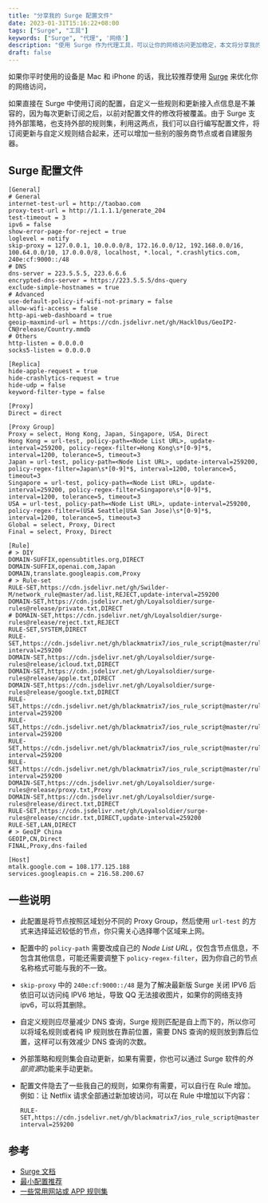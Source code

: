 ```yaml
---
title: "分享我的 Surge 配置文件"
date: 2023-01-31T15:16:22+08:00
tags: ["Surge", "工具"]
keywords: ["Surge", "代理", '网络']
description: "使用 Surge 作为代理工具，可以让你的网络访问更加稳定，本文将分享我的 Surge 配置文件。"
draft: false
---
```


如果你平时使用的设备是 Mac 和 iPhone 的话，我比较推荐使用 [Surge](https://nssurge.com/) 来优化你的网络访问，

如果直接在 Surge 中使用订阅的配置，自定义一些规则和更新接入点信息是不兼容的，因为每次更新订阅之后，以前对配置文件的修改将被覆盖。由于 Surge 支持外部策略，也支持外部的规则集，利用这两点，我们可以自行编写配置文件，将订阅更新与自定义规则结合起来，还可以增加一些别的服务商节点或者自建服务器。

## Surge 配置文件
```confß
[General]
# General
internet-test-url = http://taobao.com
proxy-test-url = http://1.1.1.1/generate_204
test-timeout = 3
ipv6 = false
show-error-page-for-reject = true
loglevel = notify
skip-proxy = 127.0.0.1, 10.0.0.0/8, 172.16.0.0/12, 192.168.0.0/16, 100.64.0.0/10, 17.0.0.0/8, localhost, *.local, *.crashlytics.com, 240e:cf:9000::/48
# DNS
dns-server = 223.5.5.5, 223.6.6.6
encrypted-dns-server = https://223.5.5.5/dns-query
exclude-simple-hostnames = true
# Advanced
use-default-policy-if-wifi-not-primary = false
allow-wifi-access = false
http-api-web-dashboard = true
geoip-maxmind-url = https://cdn.jsdelivr.net/gh/Hackl0us/GeoIP2-CN@release/Country.mmdb
# Others
http-listen = 0.0.0.0
socks5-listen = 0.0.0.0

[Replica]
hide-apple-request = true
hide-crashlytics-request = true
hide-udp = false
keyword-filter-type = false

[Proxy]
Direct = direct

[Proxy Group]
Proxy = select, Hong Kong, Japan, Singapore, USA, Direct
Hong Kong = url-test, policy-path=<Node List URL>, update-interval=259200, policy-regex-filter=Hong Kong\s*[0-9]*$, interval=1200, tolerance=5, timeout=3
Japan = url-test, policy-path=<Node List URL>, update-interval=259200, policy-regex-filter=Japan\s*[0-9]*$, interval=1200, tolerance=5, timeout=3
Singapore = url-test, policy-path=<Node List URL>, update-interval=259200, policy-regex-filter=Singapore\s*[0-9]*$, interval=1200, tolerance=5, timeout=3
USA = url-test, policy-path=<Node List URL>, update-interval=259200, policy-regex-filter=(USA Seattle|USA San Jose)\s*[0-9]*$, interval=1200, tolerance=5, timeout=3
Global = select, Proxy, Direct
Final = select, Proxy, Direct

[Rule]
# > DIY
DOMAIN-SUFFIX,opensubtitles.org,DIRECT
DOMAIN-SUFFIX,openai.com,Japan
DOMAIN,translate.googleapis.com,Proxy
# > Rule-set
RULE-SET,https://cdn.jsdelivr.net/gh/Swilder-M/network_rule@master/ad.list,REJECT,update-interval=259200
DOMAIN-SET,https://cdn.jsdelivr.net/gh/Loyalsoldier/surge-rules@release/private.txt,DIRECT
# DOMAIN-SET,https://cdn.jsdelivr.net/gh/Loyalsoldier/surge-rules@release/reject.txt,REJECT
RULE-SET,SYSTEM,DIRECT
RULE-SET,https://cdn.jsdelivr.net/gh/blackmatrix7/ios_rule_script@master/rule/Surge/GitHub/GitHub.list,Proxy,update-interval=259200
DOMAIN-SET,https://cdn.jsdelivr.net/gh/Loyalsoldier/surge-rules@release/icloud.txt,DIRECT
DOMAIN-SET,https://cdn.jsdelivr.net/gh/Loyalsoldier/surge-rules@release/apple.txt,DIRECT
DOMAIN-SET,https://cdn.jsdelivr.net/gh/Loyalsoldier/surge-rules@release/google.txt,DIRECT
RULE-SET,https://cdn.jsdelivr.net/gh/blackmatrix7/ios_rule_script@master/rule/Surge/Telegram/Telegram.list,Proxy,update-interval=259200
RULE-SET,https://cdn.jsdelivr.net/gh/blackmatrix7/ios_rule_script@master/rule/Surge/Twitter/Twitter.list,Proxy,update-interval=259200
RULE-SET,https://cdn.jsdelivr.net/gh/blackmatrix7/ios_rule_script@master/rule/Surge/YouTube/YouTube.list,Proxy,update-interval=259200
RULE-SET,https://cdn.jsdelivr.net/gh/blackmatrix7/ios_rule_script@master/rule/Surge/Slack/Slack.list,Proxy,update-interval=259200
DOMAIN-SET,https://cdn.jsdelivr.net/gh/Loyalsoldier/surge-rules@release/proxy.txt,Proxy
DOMAIN-SET,https://cdn.jsdelivr.net/gh/Loyalsoldier/surge-rules@release/direct.txt,DIRECT
RULE-SET,https://cdn.jsdelivr.net/gh/Loyalsoldier/surge-rules@release/cncidr.txt,DIRECT,update-interval=259200
RULE-SET,LAN,DIRECT
# > GeoIP China
GEOIP,CN,Direct
FINAL,Proxy,dns-failed

[Host]
mtalk.google.com = 108.177.125.188
services.googleapis.cn = 216.58.200.67
```

## 一些说明
- 此配置是将节点按照区域划分不同的 Proxy Group，然后使用 `url-test` 的方式来选择延迟较低的节点，你只需关心选择哪个区域来上网。

- 配置中的 `policy-path` 需要改成自己的 *Node List URL*，仅包含节点信息，不包含其他信息，可能还需要调整下 `policy-regex-filter`，因为你自己的节点名称格式可能与我的不一致。

- `skip-proxy` 中的 `240e:cf:9000::/48` 是为了解决最新版 Surge 关闭 IPV6 后依旧可以访问纯 IPV6 地址，导致 QQ 无法接收图片，如果你的网络支持 ipv6，可以将其删除。

- 自定义规则应尽量减少 DNS 查询，Surge 规则匹配是自上而下的，所以你可以将域名规则或者纯 IP 规则放在靠前位置，需要 DNS 查询的规则放到靠后位置，这样可以有效减少 DNS 查询的次数。

- 外部策略和规则集会自动更新，如果有需要，你也可以通过 Surge 软件的*外部资源*功能来手动更新。

- 配置文件隐去了一些我自己的规则，如果你有需要，可以自行在 Rule 增加。例如：让 Netflix 请求全部通过新加坡访问，可以在 Rule 中增加以下内容：
  ```
  RULE-SET,https://cdn.jsdelivr.net/gh/blackmatrix7/ios_rule_script@master/rule/Surge/Netflix/Netflix.list,Singapore,update-interval=259200
  ```

## 参考
- [Surge 文档](https://manual.nssurge.com/)
- [最小配置推荐](https://community.nssurge.com/d/1214)
- [一些常用网站或 APP 规则集](https://github.com/blackmatrix7/ios_rule_script)
